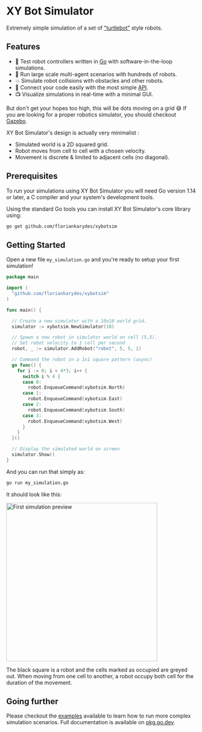 # XY Bot Simulator

Extremely simple simulation of a set of ["turtlebot"](https://www.turtlebot.com) style robots.

## Features

- 🤖 Test robot controllers written in [Go](https://go.dev) with software-in-the-loop simulations.
- 💯 Run large scale multi-agent scenarios with hundreds of robots.
- 💥 Simulate robot collisions with obstacles and other robots.
- 📘 Connect your code easily with the most simple [API](#getting-started).
- 📺 Visualize simulations in real-time with a minimal GUI.

But don't get your hopes too high, this will be dots moving on a grid 😅 If you are looking for a proper robotics simulator, you should checkout [Gazebo](https://gazebosim.org/home).

XY Bot Simulator's design is actually very minimalist :

- Simulated world is a 2D squared grid.
- Robot moves from cell to cell with a chosen velocity.
- Movement is discrete & limited to adjacent cells (no diagonal).

## Prerequisites

To run your simulations using XY Bot Simulator you will need Go version 1.14 or later, a C compiler and your system's development tools.

Using the standard Go tools you can install XY Bot Simulator's core library using:

```bash
go get github.com/floriankarydes/xybotsim
```

## Getting Started

Open a new file `my_simulation.go` and you're ready to setup your first simulation!

```go
package main

import (
  "github.com/floriankarydes/xybotsim"
)

func main() {

  // Create a new simulator with a 10x10 world grid.
  simulator := xybotsim.NewSimulator(10)

  // Spawn a new robot in simulator world on cell (5,5).
  // Set robot velocity to 1 cell per second
  robot, _ := simulator.AddRobot("robot", 5, 5, 1)

  // Command the robot in a 1x1 square pattern (async)
  go func() {
    for i := 0; i < 4*3; i++ {
      switch i % 4 {
      case 0:
        robot.EnqueueCommand(xybotsim.North)
      case 1:
        robot.EnqueueCommand(xybotsim.East)
      case 2:
        robot.EnqueueCommand(xybotsim.South)
      case 3:
        robot.EnqueueCommand(xybotsim.West)
      }
    }
  }()

  // Display the simulated world on screen
  simulator.Show()
}
```

And you can run that simply as:

```bash
go run my_simulation.go
```

It should look like this:

<img src="https://j.gifs.com/RlJn8q.gif" alt="First simulation preview" width="400" height="420">

The black square is a robot and the cells marked as occupied are greyed out. When moving from one cell to another, a robot occupy both cell for the duration of the movement.

## Going further

Please checkout the [examples](examples) available to learn how to run more complex simulation scenarios. Full documentation is available on [pkg.go.dev](https://pkg.go.dev/github.com/floriankarydes/xybotsim).
